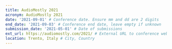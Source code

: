 ```yaml
---
title: AudioMostly 2021
acronym: AudioMostly 2021
date: '2021-09-01' # Conference date. Ensure mm and dd are 2 digits
end_date: '2021-09-03' # Conference end date, leave empty if unknown
submission_date: '2021-05-01' # Date of submissions
ext_url: https://audiomostly.com/2021/ # External URL to conference website
location: Trento, Italy # City, Country
---
```


